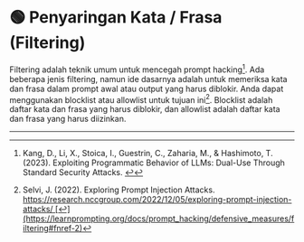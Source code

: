 # 🟢 Penyaringan Kata / Frasa (Filtering)

Filtering adalah teknik umum untuk mencegah prompt hacking[^1]. Ada beberapa jenis filtering, namun ide dasarnya adalah untuk memeriksa kata dan frasa dalam prompt awal atau output yang harus diblokir. Anda dapat menggunakan blocklist atau allowlist untuk tujuan ini[^2]. Blocklist adalah daftar kata dan frasa yang harus diblokir, dan allowlist adalah daftar kata dan frasa yang harus diizinkan.

---

[^1]: Kang, D., Li, X., Stoica, I., Guestrin, C., Zaharia, M., & Hashimoto, T. (2023). Exploiting Programmatic Behavior of LLMs: Dual-Use Through Standard Security Attacks. [↩](https://learnprompting.org/docs/prompt_hacking/defensive_measures/filtering#fnref-1)
[^2]: Selvi, J. (2022). Exploring Prompt Injection Attacks. https://research.nccgroup.com/2022/12/05/exploring-prompt-injection-attacks/ [↩](https://learnprompting.org/docs/prompt_hacking/defensive_measures/filtering#fnref-2)

